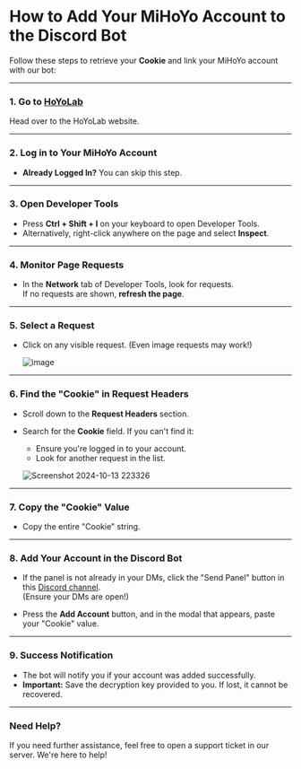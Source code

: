# How to Add Your MiHoYo Account to the Discord Bot

Follow these steps to retrieve your **Cookie** and link your MiHoYo account with our bot:

---

### 1. Go to [HoYoLab](https://hoyolab.com)

Head over to the HoYoLab website.

---

### 2. Log in to Your MiHoYo Account

- **Already Logged In?** You can skip this step.

---

### 3. Open Developer Tools

- Press **Ctrl + Shift + I** on your keyboard to open Developer Tools.
- Alternatively, right-click anywhere on the page and select **Inspect**.

---

### 4. Monitor Page Requests

- In the **Network** tab of Developer Tools, look for requests.  
  If no requests are shown, **refresh the page**.
  
---

### 5. Select a Request

- Click on any visible request. (Even image requests may work!)
  
   ![image](https://github.com/user-attachments/assets/d6822da6-e5dc-4dc3-abff-be0f2b0a598b)
  
---

### 6. Find the "Cookie" in Request Headers

- Scroll down to the **Request Headers** section.
- Search for the **Cookie** field. If you can't find it:
  - Ensure you're logged in to your account.
  - Look for another request in the list.

  ![Screenshot 2024-10-13 223326](https://github.com/user-attachments/assets/afe0d0f1-de1a-4cc4-9515-69e6e9cbe1f3)

---

### 7. Copy the "Cookie" Value

- Copy the entire "Cookie" string.

---

### 8. Add Your Account in the Discord Bot

- If the panel is not already in your DMs, click the "Send Panel" button in this [Discord channel](https://discord.com/channels/1147841788678242314/1294628185853661214).  
  (Ensure your DMs are open!)
  
- Press the **Add Account** button, and in the modal that appears, paste your "Cookie" value.

---

### 9. Success Notification

- The bot will notify you if your account was added successfully.
- **Important:** Save the decryption key provided to you. If lost, it cannot be recovered.

---

### Need Help?

If you need further assistance, feel free to open a support ticket in our server. We're here to help!
